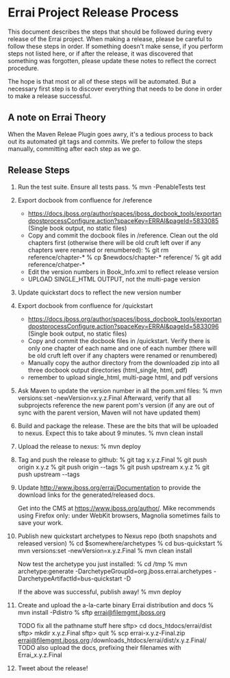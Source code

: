 Errai Project Release Process
=============================

This document describes the steps that should be followed during every release of
the Errai project. When making a release, please be careful to follow these
steps in order. If something doesn't make sense, if you perform steps not listed
here, or if after the release, it was discovered that something was forgotten,
please update these notes to reflect the correct procedure.

The hope is that most or all of these steps will be automated. But a necessary
first step is to discover everything that needs to be done in order to make a
release successful.

A note on Errai Theory
----------------------

When the Maven Releae Plugin goes awry, it's a tedious process to back out its
automated git tags and commits. We prefer to follow the steps manually, committing
after each step as we go.

Release Steps
-------------

1. Run the test suite. Ensure all tests pass.
   % mvn -PenableTests test
   
1. Export docbook from confluence for /reference
   * https://docs.jboss.org/author/spaces/jboss_docbook_tools/exportandpostprocessConfigure.action?spaceKey=ERRAI&pageId=5833085
     (Single book output, no static files)
   * Copy and commit the docbook files in /reference. Clean out the old chapters first
     (otherwise there will be old cruft left over if any chapters were renamed or renumbered):
     % git rm reference/chapter-*
     % cp $newdocs/chapter-* reference/
     % git add reference/chatper-*
   * Edit the version numbers in Book_Info.xml to reflect release version
   * UPLOAD SINGLE_HTML OUTPUT, not the multi-page version

1. Update quickstart docs to reflect the new version number

1. Export docbook from confluence for /quickstart
   * https://docs.jboss.org/author/spaces/jboss_docbook_tools/exportandpostprocessConfigure.action?spaceKey=ERRAI&pageId=5833096
     (Single book output, no static files)
   * Copy and commit the docbook files in /quickstart. Verify there is only one chapter of
     each name and one of each number (there will be old cruft left over if any chapters
     were renamed or renumbered)
   * Manually copy the author directory from the downloaded zip into all three docbook
     output directories (html_single, html, pdf)
   * remember to upload single_html, multi-page html, and pdf versions

1. Ask Maven to update the version number in all the pom.xml files:
   % mvn versions:set -newVersion=x.y.z.Final
   Afterward, verify that all subprojects reference the new parent pom's version
   (if any are out of sync with the parent version, Maven will not have updated them)

1. Build and package the release. These are the bits that will be uploaded to nexus.
   Expect this to take about 9 minutes.
   % mvn clean install

1. Upload the release to nexus:
   % mvn deploy

1. Tag and push the release to github:
   % git tag x.y.z.Final
   % git push origin x.y.z
   % git push origin --tags
   % git push upstream x.y.z
   % git push upstream --tags
   
1. Update http://www.jboss.org/errai/Documentation to provide the download links for
   the generated/released docs.
   
   Get into the CMS at https://www.jboss.org/author/. Mike recommends using Firefox
   only: under WebKit browsers, Magnolia sometimes fails to save your work.

1. Publish new quickstart archetypes to Nexus repo (both snapshots and released version)
   % cd $somewhere/archetypes
   % cd bus-quickstart
   % mvn versions:set -newVersion=x.y.z.Final
   % mvn clean install
   
   Now test the archetype you just installed:
   % cd /tmp
   % mvn archetype:generate -DarchetypeGroupId=org.jboss.errai.archetypes -DarchetypeArtifactId=bus-quickstart -D

   If the above was successful, publish away!
   % mvn deploy

1. Create and upload the a-la-carte binary Errai distribution and docs
   % mvn install -Pdistro
   % sftp errai@filemgmt.jboss.org
   
   TODO fix all the pathname stuff here
   sftp> cd docs_htdocs/errai/dist
   sftp> mkdir x.y.z.Final
   sftp> quit
   % scp errai-x.y.z-Final.zip errai@filemgmt.jboss.org:/downloads_htdocs/errai/dist/x.y.z.Final/
   TODO also upload the docs, prefixing their filenames with Errai_x.y.z.Final

1. Tweet about the release!